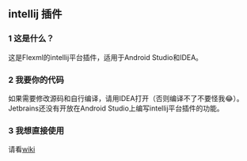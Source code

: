 ## intellij 插件
### 1 这是什么？
这是Flexml的intellij平台插件，适用于Android Studio和IDEA。

### 2 我要你的代码
如果需要修改源码和自行编译，请用IDEA打开（否则编译不了不要怪我😂）。Jetbrains还没有开放在Android Studio上编写intellij平台插件的功能。
### 3 我想直接使用
请看[wiki](https://github.com/sanyuankexie/Flexml/wiki/环境配置)







